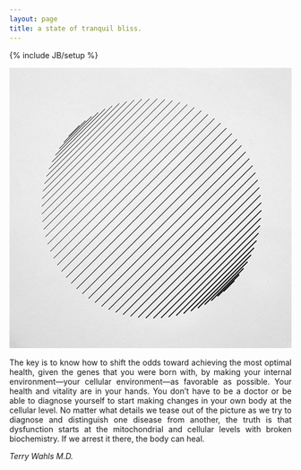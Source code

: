 ```yaml
---
layout: page
title: a state of tranquil bliss.
---
```

{% include JB/setup %}

![solar](https://raw.githubusercontent.com/clstrfcuk/clstrfcuk.github.io/master/images/pattern-sphere.jpg "solar")

<p style='text-align: justify;'> The key is to know how to shift the odds toward achieving the most optimal health, given the genes that you were born with, by making your internal environment—your cellular environment—as favorable as possible. Your health and vitality are in your hands. You don’t have to be a doctor or be able to diagnose yourself to start making changes in your own body at the cellular level. No matter what details we tease out of the picture as we try to diagnose and distinguish one disease from another, the truth is that dysfunction starts at the mitochondrial and cellular levels with broken biochemistry. If we arrest it there, the body can heal. </p>

*Terry Wahls M.D.*